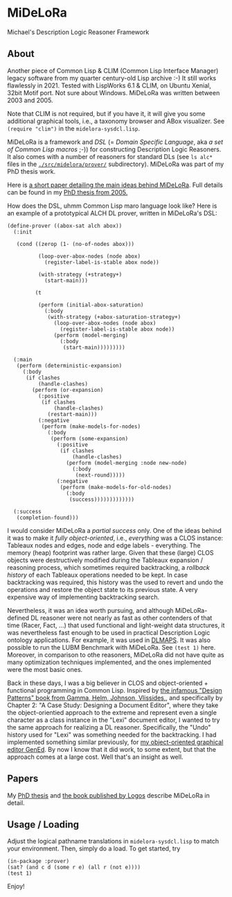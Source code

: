 # MiDeLoRa
Michael's Description Logic Reasoner Framework 

## About

Another piece of Common Lisp & CLIM (Common Lisp Interface Manager)
legacy software from my quarter century-old Lisp archive :-) It still
works flawlessly in 2021. Tested with LispWorks 6.1 & CLIM, on Ubuntu
Xenial, 32bit Motif port. Not sure about Windows. MiDeLoRa was
written between 2003 and 2005. 

Note that CLIM is not required, but if you have it, it will give you
some additional graphical tools, i.e., a taxonomy browser and ABox
visualizer. See `(require "clim")` in the `midelora-sysdcl.lisp`. 

MiDeLoRa is a framework and *DSL* (= *Domain Specific Language*, aka
*a set of Common Lisp macros* ;-)) for constructing Description Logic
Reasoners.  It also comes with a number of reasoners for standard DLs
(see `ls alc*` files in the
[`./src/midelora/prover/`](./src/midelora/prover/)
subdirectory). MiDeLoRa was part of my PhD thesis work.

Here is [a short paper detailing the main ideas behind
MiDeLoRa](http://citeseerx.ist.psu.edu/viewdoc/summary?doi=10.1.1.144.6295).
Full details can be found in my [PhD
thesis from 2005.](http://tubdok.tub.tuhh.de/handle/11420/834) 

How does the DSL, uhmm Common Lisp maro language look like?  Here is
an example of a prototypical ALCH DL prover, written in MiDeLoRa's 
DSL:

```
(define-prover ((abox-sat alch abox))
  (:init 

   (cond ((zerop (1- (no-of-nodes abox)))

          (loop-over-abox-nodes (node abox)
            (register-label-is-stable abox node))

          (with-strategy (+strategy+)
            (start-main)))

         (t 

          (perform (initial-abox-saturation)
            (:body
             (with-strategy (+abox-saturation-strategy+)
               (loop-over-abox-nodes (node abox)
                 (register-label-is-stable abox node))
               (perform (model-merging)
                 (:body
                  (start-main)))))))))

  (:main 
   (perform (deterministic-expansion)
     (:body 
      (if clashes 
          (handle-clashes)
        (perform (or-expansion)
          (:positive 
           (if clashes 
               (handle-clashes)           
             (restart-main)))
          (:negative 
           (perform (make-models-for-nodes)
             (:body 
              (perform (some-expansion)
                (:positive
                 (if clashes
                     (handle-clashes)
                   (perform (model-merging :node new-node)
                     (:body 
                      (next-round)))))
                (:negative 
                 (perform (make-models-for-old-nodes)
                   (:body 
                    (success)))))))))))))

  (:success    
   (completion-found)))
``` 

I would consider MiDeLoRa a *partial success* only. One of the ideas
behind it was to make it *fully object-oriented*, i.e., *everything*
was a CLOS instance: Tableaux nodes and edges, node and edge labels -
everything. The memory (heap) footprint was rather large. Given that
these (large) CLOS objects were destructively modified during the
Tableaux expansion / reasoning process, which sometimes required
backtracking, a *rollback history* of each Tableaux operations needed
to be kept. In case backtracking was required, this history was the
used to revert and undo the operations and restore the object state to
its previous state. A very expensive way of implementing backtracking
search. 

Nevertheless, it was an idea worth pursuing, and although
MiDeLoRa-defined DL reasoner were not nearly as fast as other
contenders of that time (Racer, Fact, ...) that used functional and
light-weight data structures, it was nevertheless fast enough to be
used in practical Description Logic ontology applications. For
example, it was used in
[DLMAPS](https://github.com/lambdamikel/DLMAPS). It was also possible
to run the LUBM Benchmark with MiDeLoRa. See `(test 1)` here.
Moreover, in comparison to othe reasoners, MiDeLoRa did not have quite
as many optimization techniques implemented, and the ones implemented
were the most basic ones. 

Back in these days, I was a big believer in CLOS and object-oriented +
functional programming in Common Lisp. Inspired by [the infamous
"Design Patterns" book from Gamma, Helm, Johnson,
Vlissides,](https://www.amazon.com/Design-Patterns-Elements-Reusable-Object-Oriented/dp/0201633612#reader_0201633612),
and specifically by Chapter 2: "A Case Study: Designing a Document
Editor", where they take the object-orientied approach to the extreme
and represent even a single character as a class instance in the
"Lexi" document editor, I wanted to try the same approach for
realizing a DL reasoner. Specifically, the "Undo" history used for
"Lexi" was something needed for the backtracking. I had implemented
something similar previously, for [my object-oriented graphical editor
GenEd](https://github.com/lambdamikel/GenEd). By now I know that it
did work, to some extent, but that the approach comes at a large cost.
Well that's an insight as well.

## Papers 

My [PhD thesis](http://tubdok.tub.tuhh.de/handle/11420/834) and [the book 
published by Logos](https://www.logos-verlag.de/cgi-bin/engbuchmid?isbn=2162&lng=deu&id=)
describe MiDeLoRa in detail. 

## Usage / Loading

Adjust the logical pathname translations in `midelora-sysdcl.lisp` to
match your environment. Then, simply do a load. To get started, try

```
(in-package :prover)
(sat? (and c d (some r e) (all r (not e))))
(test 1)
```

Enjoy! 

